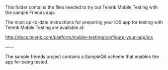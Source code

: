 This folder contains the files needed to try out Telerik Mobile Testing with the
sample Friends app.

The most up-to-date instructions for preparing your iOS app for testing with
Telerik Mobile Testing are available at:

http://docs.telerik.com/platform/mobile-testing/configure-your-app/ios

—--

The sample friends project contains a SampleQA scheme that enables the app for being
tested.
